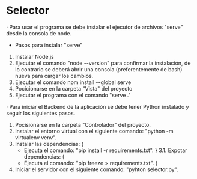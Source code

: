 # Selector
· Para usar el programa se debe instalar el ejecutor de archivos "serve" desde la consola de node.
- Pasos para instalar "serve"
1. Instalar Node.js
2. Ejecutar el comando "node --version" para confirmar la instalación, de lo contrario se deberá abrir una consola (preferentemente de bash) nueva para cargar los cambios.
3. Ejecutar el comando npm install --global serve
4. Pocicionarse en la carpeta "Vista" del proyecto
5. Ejecutar el programa con el comando "serve ."

· Para iniciar el Backend de la aplicación se debe tener Python instalado y seguir los siguientes pasos.
1. Pocisionarse en la carpeta "Controlador" del proyecto.
2. Instalar el entorno virtual con el siguiente comando: "python -m virtualenv venv".
3. Instalar las dependencias: {
    - Ejecuta el comando: "pip install -r requirements.txt".
}
3.1. Expotar dependencias: {
    - Ejecuta el comando: "pip freeze > requirements.txt".
}
4. Iniciar el servidor con el siguiente comando: "pyhton selector.py".
